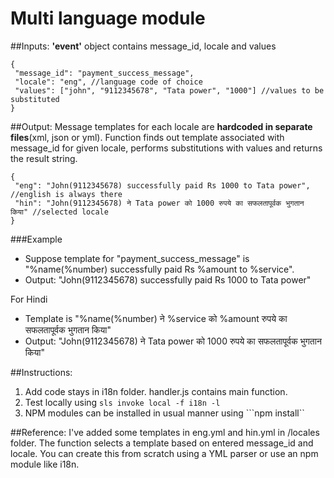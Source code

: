 # Multi language module

##Inputs:
**'event'** object contains message_id, locale and values
```
{
 "message_id": "payment_success_message",
 "locale": "eng", //language code of choice
 "values": ["john", "9112345678", "Tata power", "1000"] //values to be substituted
}
```
##Output:
Message templates for each locale are **hardcoded in separate files**(xml, json or yml). Function finds out template associated
with message_id for given locale, performs substitutions with values and returns the result string.
```
{
 "eng": "John(9112345678) successfully paid Rs 1000 to Tata power", //english is always there
 "hin": "John(9112345678) ने Tata power को 1000 रुपये का सफलतापूर्वक भुगतान किया" //selected locale
}
```
###Example
- Suppose template for "payment_success_message" is "%name(%number) successfully paid Rs %amount to %service".
- Output: "John(9112345678) successfully paid Rs 1000 to Tata power"

For Hindi
- Template is "%name(%number) ने %service को %amount रुपये का सफलतापूर्वक भुगतान किया"
- Output: "John(9112345678) ने Tata power को 1000 रुपये का सफलतापूर्वक भुगतान किया"

##Instructions:
1. Add code stays in i18n folder. handler.js contains main function.
2. Test locally using ```sls invoke local -f i18n -l```
3. NPM modules can be installed in usual manner using ```npm install``

##Reference:
I've added some templates in eng.yml and hin.yml in /locales folder. The function selects a template based on
entered message_id and locale. You can create this from scratch using a YML parser or use an npm module like i18n.
